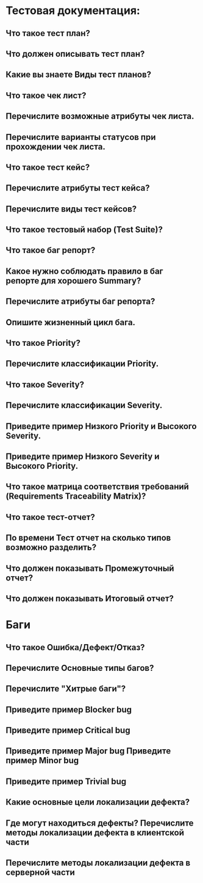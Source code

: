 # Тестовая документация:
## Что такое тест план?
## Что должен описывать тест план?
## Какие вы знаете Виды тест планов?
## Что такое чек лист?
## Перечислите возможные атрибуты чек листа.
## Перечислите варианты статусов при прохождении чек листа.
## Что такое тест кейс?
## Перечислите атрибуты тест кейса?
## Перечислите виды тест кейсов?
## Что такое тестовый набор (Test Suite)?
## Что такое баг репорт?
## Какое нужно соблюдать правило в баг репорте для хорошего Summary?
## Перечислите атрибуты баг репорта?
## Опишите жизненный цикл бага.
## Что такое Priority?
## Перечислите классификации Priority.
## Что такое Severity?
## Перечислите классификации Severity.
## Приведите пример Низкого Priority и Высокого Severity.
## Приведите пример Низкого Severity и Высокого Priority.
## Что такое матрица соответствия требований (Requirements Traceability Matrix)?
## Что такое тест-отчет?
## По времени Тест отчет на сколько типов возможно разделить?
## Что должен показывать Промежуточный отчет?
## Что должен показывать Итоговый отчет?

# Баги

## Что такое Ошибка/Дефект/Отказ?
## Перечислите Основные типы багов?
## Перечислите "Хитрые баги"?
## Приведите пример Blocker bug
## Приведите пример Critical bug
## Приведите пример Major bug Приведите пример Minor bug
## Приведите пример Trivial bug
## Какие основные цели локализации дефекта?
## Где могут находиться дефекты? Перечислите методы локализации дефекта в клиентской части
## Перечислите методы локализации дефекта в серверной части
